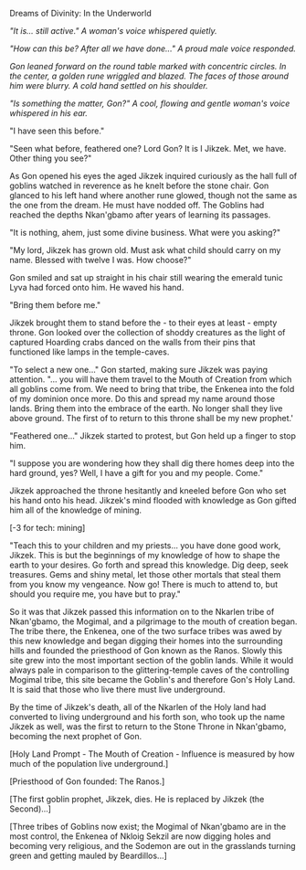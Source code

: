 Dreams of Divinity: In the Underworld

*"It is... still active." A woman's voice whispered quietly.*

*"How can this be? After all we have done..." A proud male voice responded.*

*Gon leaned forward on the round table marked with concentric circles. In the center, a golden rune wriggled and blazed. The faces of those around him were blurry. A cold hand settled on his shoulder.* 

*"Is something the matter, Gon?" A cool, flowing and gentle woman's voice whispered in his ear.*

"I have seen this before."

"Seen what before, feathered one? Lord Gon? It is I Jikzek. Met, we have. Other thing you see?" 

As Gon opened his eyes the aged Jikzek inquired curiously as the hall full of goblins watched in reverence as he knelt before the stone chair. Gon glanced to his left hand where another rune glowed, though not the same as the one from the dream. He must have nodded off. The Goblins had reached the depths Nkan'gbamo after years of learning its passages.

"It is nothing, ahem, just some divine business. What were you asking?"

"My lord, Jikzek has grown old. Must ask what child should carry on my name. Blessed with twelve I was. How choose?"

Gon smiled and sat up straight in his chair still wearing the emerald tunic Lyva had forced onto him. He waved his hand.

"Bring them before me."

Jikzek brought them to stand before the - to their eyes at least - empty throne. Gon looked over the collection of shoddy creatures as the light of captured Hoarding crabs danced on the walls from their pins that functioned like lamps in the temple-caves. 

"To select a new one..." Gon started, making sure Jikzek was paying attention. "... you will have them travel to the Mouth of Creation from which all goblins come from. We need to bring that tribe, the Enkenea into the fold of my dominion once more. Do this and spread my name around those lands. Bring them into the embrace of the earth. No longer shall they live above ground. The first of to return to this throne shall be my new prophet.'

"Feathered one..." Jikzek started to protest, but Gon held up a finger to stop him.

"I suppose you are wondering how they shall dig there homes deep into the hard ground, yes? Well, I have a gift for you and my people. Come."

Jikzek approached the throne hesitantly and kneeled before Gon who set his hand onto his head. Jikzek's mind flooded with knowledge as Gon gifted him all of the knowledge of mining.

\[-3 for tech: mining\]

"Teach this to your children and my priests... you have done good work, Jikzek. This is but the beginnings of my knowledge of how to shape the earth to your desires. Go forth and spread this knowledge. Dig deep, seek treasures. Gems and shiny metal, let those other mortals that steal them from you know my vengeance. Now go! There is much to attend to, but should you require me, you have but to pray."

So it was that Jikzek passed this information on to the Nkarlen tribe of Nkan'gbamo, the Mogimal, and a pilgrimage to the mouth of creation began. The tribe there, the Enkenea, one of the two surface tribes was awed by this new knowledge and began digging their homes into the surrounding hills and founded the priesthood of Gon known as the Ranos. Slowly this site grew into the most important section of the goblin lands. While it would always pale in comparison to the glittering-temple caves of the controlling Mogimal tribe, this site became the Goblin's and therefore Gon's Holy Land. It is said that those who live there must live underground.

By the time of Jikzek's death, all of the Nkarlen of the Holy land had converted to living underground and his forth son, who took up the name Jikzek as well, was the first to return to the Stone Throne in Nkan'gbamo, becoming the next prophet of Gon.

\[Holy Land Prompt - The Mouth of Creation - Influence is measured by how much of the population live underground.\]

\[Priesthood of Gon founded: The Ranos.\]

\[The first goblin prophet, Jikzek, dies. He is replaced by Jikzek (the Second)...\] 

\[Three tribes of Goblins now exist; the Mogimal of Nkan'gbamo are in the most control, the Enkenea of Nkloig Sekzil are now digging holes and becoming very religious, and the Sodemon are out in the grasslands turning green and getting mauled by Beardillos...\]